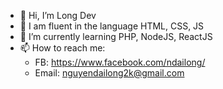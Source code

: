 - 👋 Hi, I’m Long Dev
- 🌱 I am fluent in the language HTML, CSS, JS
- 🌱 I’m currently learning PHP, NodeJS, ReactJS
- 📫 How to reach me:
  - FB: https://www.facebook.com/ndailong/  
  - Email: nguyendailong2k@gmail.com
